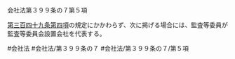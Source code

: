 会社法第３９９条の７第５項

[第三百四十九条第四項](会社法＿＿＿＿第３４９条第４項)の規定にかかわらず、次に掲げる場合には、監査等委員が監査等委員会設置会社を代表する。

#会社法
#会社法/第３９９条の７
#会社法/第３９９条の７/第５項
